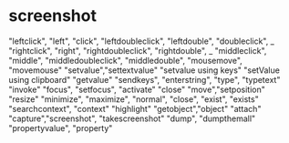 # screenshot
 "leftclick", "left", "click", "leftdoubleclick", "leftdouble", "doubleclick", _  "rightclick", "right", "rightdoubleclick", "rightdouble", _  "middleclick", "middle", "middledoubleclick", "middledouble", "mousemove", "movemouse"  "setvalue","settextvalue"  "setvalue using keys"  "setValue using clipboard"  "getvalue"  "sendkeys", "enterstring", "type", "typetext"  "invoke"  "focus", "setfocus", "activate"  "close"  "move","setposition"  "resize"  "minimize", "maximize", "normal", "close", "exist", "exists"  "searchcontext", "context"  "highlight"  "getobject","object"  "attach"  "capture","screenshot", "takescreenshot"  "dump", "dumpthemall"  "propertyvalue", "property"
